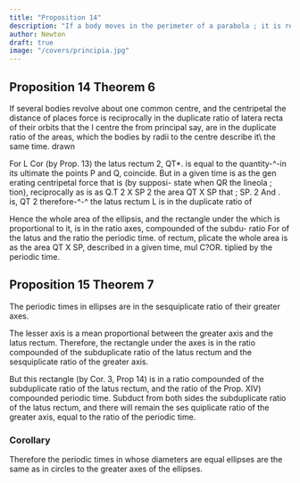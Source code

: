 ```yaml
---
title: "Proposition 14"
description: "If a body moves in the perimeter of a parabola ; it is required to find law of the centripetal force tending to the focus of that figure"
author: Newton
draft: true
image: "/covers/principia.jpg"
---
```




## Proposition 14 Theorem 6

If several bodies revolve about one common centre, and the centripetal the distance of places force is reciprocally in the duplicate ratio of latera recta of their orbits that the
I
centre
the
from
principal
say,
are in the duplicate ratio of the areas, which the bodies by radii
to the centre describe it\ the same time.
drawn

For
L
Cor
(by Prop. 13) the latus rectum
2,
QT*.
is
equal to the quantity-^-in
its
ultimate
the points P and Q, coincide.
But
in a given time is as the gen
erating centripetal force that is (by supposi-
state
when
QR
the lineola
;
tion), reciprocally as
is
as
Q.T 2 X SP 2
the area
QT
X
SP
that
;
SP.
2
And
.
is,
QT
2
therefore-^-^
the latus rectum
L
is
in the duplicate ratio of


Hence the whole area of the ellipsis, and the rectangle under the
which
is proportional to it, is in the ratio
axes,
compounded of the subdu-
ratio
For
of
the
latus
and
the
ratio
the periodic time.
of
rectum,
plicate
the whole area is as the area QT X SP, described in a given time, mul
C?OR.
tiplied
by the periodic time.


## Proposition 15 Theorem 7

The periodic times in ellipses are in the sesquiplicate ratio of their greater axes.

The lesser axis is a mean proportional between the greater axis and the latus rectum. Therefore, the rectangle under the axes is in the ratio compounded of the  subduplicate ratio of the latus rectum and the sesquiplicate ratio of the greater axis.

But this rectangle (by Cor. 3, Prop 14) is 
in a ratio compounded of the subduplicate ratio of the latus rectum, and the ratio of the 
Prop. XIV)
compounded
 periodic time.
Subduct from both sides
the subduplicate ratio of the latus rectum, and there will remain the ses
quiplicate ratio of the greater axis, equal to the ratio of the periodic time.

### Corollary 

Therefore the periodic times in whose diameters are equal ellipses are the same as in circles to the greater axes of the ellipses.

